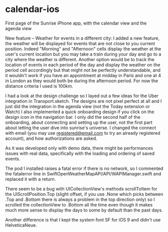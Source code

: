 # calendar-ios
First page of the Sunrise iPhone app, with the calendar view and the agenda view

New feature – Weather for events in a different city:
I added a new feature, the weather will be displayed for events that are not close to you current position.
Indeed "Morning" and "Afternoon" cells display the weather at the user's current location but you may take a train during your day and go to a city where the weather is different.
Another option would be to track the location of events in each period of the day and display the weather on the period cell accordingly but that might not be perfectly understandable, and it wouldn't work if you have an appointment at midday in Paris and one at 4 in London as they would both be during the afternoon period.
For now the distance criteria I used is 100km.


I had a look at the design challenge so I layed out a few ideas for the Uber integration in Transport.sketch. The designs are not pixel perfect at all and I just did the integration in the agenda view (not the Today extension or Watch)
I also implemented a quick onboarding design if you click on the design icon in the navigation bar.
I only did the second half of the onboarding, about connecting and setting up the user, not the first part about letting the user dive into sunrise's universe.
I changed the connect with email (you may use registered@email.com to try an already registered account), and how authorizations are asked.


As it was developed only with demo data, there might be performances issues with real data, specifically with the loading and ordering of saved events.

The pod I installed raises a fatal error if there is no network, so I commented the fatalerror line in SwiftOpenWeatherMapAPI/API/WAPIManager.swift and replaced it with a return.

There seem to be a bug with UICollectionView's methods scrollToItem for the UIScrollPosition.Top (slight offset, if you use .None which picks between .Top and .Bottom there is always a problem in the top direction only) so I scrolled the collectionView to .Bottom all the time even though it makes much more sense to display the days to some by default than the past days.

Another difference is that I kept the system font SF for iOS 9 and didn't use HelveticaNeue.
